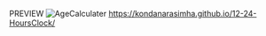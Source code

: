 PREVIEW ![AgeCalculater](https://github.com/kondanarasimha/12-24-HoursClock/assets/136059664/065ab93e-0a45-4a58-908e-bfad3412639a)
https://kondanarasimha.github.io/12-24-HoursClock/
